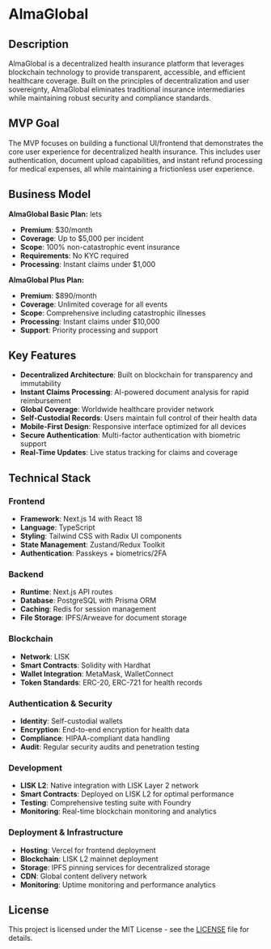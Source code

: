 # AlmaGlobal

## Description

AlmaGlobal is a decentralized health insurance platform that leverages blockchain technology to provide transparent, accessible, and efficient healthcare coverage. Built on the principles of decentralization and user sovereignty, AlmaGlobal eliminates traditional insurance intermediaries while maintaining robust security and compliance standards.

## MVP Goal

The MVP focuses on building a functional UI/frontend that demonstrates the core user experience for decentralized health insurance. This includes user authentication, document upload capabilities, and instant refund processing for medical expenses, all while maintaining a frictionless user experience.

## Business Model

**AlmaGlobal Basic Plan:** lets

- **Premium**: $30/month
- **Coverage**: Up to $5,000 per incident
- **Scope**: 100% non-catastrophic event insurance
- **Requirements**: No KYC required
- **Processing**: Instant claims under $1,000

**AlmaGlobal Plus Plan:**

- **Premium**: $890/month
- **Coverage**: Unlimited coverage for all events
- **Scope**: Comprehensive including catastrophic illnesses
- **Processing**: Instant claims under $10,000
- **Support**: Priority processing and support

## Key Features

- **Decentralized Architecture**: Built on blockchain for transparency and immutability
- **Instant Claims Processing**: AI-powered document analysis for rapid reimbursement
- **Global Coverage**: Worldwide healthcare provider network
- **Self-Custodial Records**: Users maintain full control of their health data
- **Mobile-First Design**: Responsive interface optimized for all devices
- **Secure Authentication**: Multi-factor authentication with biometric support
- **Real-Time Updates**: Live status tracking for claims and coverage

## Technical Stack

### Frontend

- **Framework**: Next.js 14 with React 18
- **Language**: TypeScript
- **Styling**: Tailwind CSS with Radix UI components
- **State Management**: Zustand/Redux Toolkit
- **Authentication**: Passkeys + biometrics/2FA

### Backend

- **Runtime**: Next.js API routes
- **Database**: PostgreSQL with Prisma ORM
- **Caching**: Redis for session management
- **File Storage**: IPFS/Arweave for document storage

### Blockchain

- **Network**: LISK
- **Smart Contracts**: Solidity with Hardhat
- **Wallet Integration**: MetaMask, WalletConnect
- **Token Standards**: ERC-20, ERC-721 for health records

### Authentication & Security

- **Identity**: Self-custodial wallets
- **Encryption**: End-to-end encryption for health data
- **Compliance**: HIPAA-compliant data handling
- **Audit**: Regular security audits and penetration testing

### Development

- **LISK L2**: Native integration with LISK Layer 2 network
- **Smart Contracts**: Deployed on LISK L2 for optimal performance
- **Testing**: Comprehensive testing suite with Foundry
- **Monitoring**: Real-time blockchain monitoring and analytics

### Deployment & Infrastructure

- **Hosting**: Vercel for frontend deployment
- **Blockchain**: LISK L2 mainnet deployment
- **Storage**: IPFS pinning services for decentralized storage
- **CDN**: Global content delivery network
- **Monitoring**: Uptime monitoring and performance analytics

## License

This project is licensed under the MIT License - see the [LICENSE](LICENSE) file for details.
